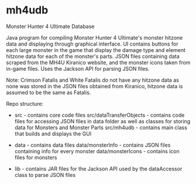 # mh4udb
Monster Hunter 4 Ultimate Database

Java program for compiling Monster Hunter 4 Ultimate's monster hitzone data and displaying through graphical interface. UI contains buttons for each large monster in the game that display the damage type and element hitzone data for each of the monster's parts. JSON files containing data scraped from the MH4U Kiranico website, and the monster icons taken from in-game files. Uses the Jackson API for parsing JSON files.

Note: Crimson Fatalis and White Fatalis do not have any hitzone data as none was stored in the JSON files obtained from Kiranico, hitzone data is assumed to be the same as Fatalis.

Repo structure:
* src - contains core code files
  src/dataTransferObjects - contains code files for accessing JSON files in data folder as well as classes for storing data for Monsters and Monster Parts
  src/mh4udb - contains main class that builds and displays the GUI
  
* data - contains data files
  data/monsterInfo - contains JSON files containing info for every monster
  data/monsterIcons - contains icon files for monsters
  
* lib - contains JAR files for the Jackson API used by the dataAccessor class to parse JSON files

